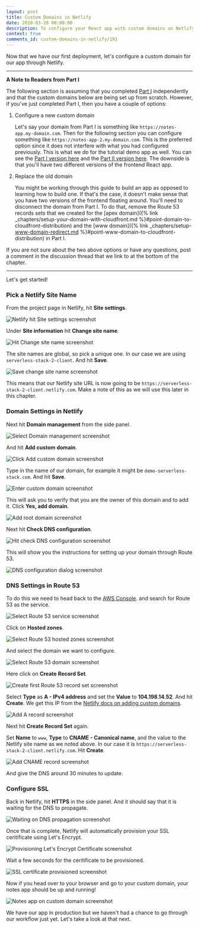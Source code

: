```yaml
---
layout: post
title: Custom Domains in Netlify
date: 2018-03-28 00:00:00
description: To configure your React app with custom domains on Netlify and AWS, you need to point the Route 53 DNS to Netlify. Create a new Record set, add an A Record, and a CNAME for your new Netlify project.
context: true
comments_id: custom-domains-in-netlify/191
---
```


Now that we have our first deployment, let's configure a custom domain for our app through Netlify.

---

**A Note to Readers from Part I**

The following section is assuming that you completed [Part I](/#part-1) independently and that the custom domains below are being set up from scratch. However, if you've just completed Part I, then you have a couple of options:

1. Configure a new custom domain

   Let's say your domain from Part I is something like `https://notes-app.my-domain.com`. Then for the following section you can configure something like `https://notes-app-2.my-domain.com`. This is the preferred option since it does not interfere with what you had configured previously. This is what we do for the tutorial demo app as well. You can see the [Part I version here](https://demo.serverless-stack.com) and the [Part II version here](https://demo2.serverless-stack.com). The downside is that you'll have two different versions of the frontend React app.

2. Replace the old domain

   You might be working through this guide to build an app as opposed to learning how to build one. If that's the case, it doesn't make sense that you have two versions of the frontend floating around. You'll need to disconnect the domain from Part I. To do that, remove the Route 53 records sets that we created for the [apex domain]({% link _chapters/setup-your-domain-with-cloudfront.md %}#point-domain-to-cloudfront-distribution) and the [www domain]({% link _chapters/setup-www-domain-redirect.md %}#point-www-domain-to-cloudfront-distribution) in Part I.

If you are not sure about the two above options or have any questions, post a comment in the discussion thread that we link to at the bottom of the chapter.

---

Let's get started!

### Pick a Netlify Site Name

From the project page in Netlify, hit **Site settings**.

![Netlify hit Site settings screenshot](/assets/part2/netlify-hit-site-settings.png)

Under **Site information** hit **Change site name**.

![Hit Change site name screenshot](/assets/part2/hit-change-site-name.png)

The site names are global, so pick a unique one. In our case we are using `serverless-stack-2-client`. And hit **Save**.

![Save change site name screenshot](/assets/part2/save-change-site-name.png)

This means that our Netlify site URL is now going to be `https://serverless-stack-2-client.netlify.com`. Make a note of this as we will use this later in this chapter.

### Domain Settings in Netlify

Next hit **Domain management** from the side panel.

![Select Domain management screenshot](/assets/part2/select-domain-management.png)

And hit **Add custom domain**.

![Click Add custom domain screenshot](/assets/part2/click-add-custom-domain.png)

Type in the name of our domain, for example it might be `demo-serverless-stack.com`. And hit **Save**.

![Enter custom domain screenshot](/assets/part2/enter-custom-domain.png)

This will ask you to verify that you are the owner of this domain and to add it. Click **Yes, add domain**.

![Add root domain screenshot](/assets/part2/add-root-domain.png)

Next hit **Check DNS configuration**.

![Hit check DNS configuration screenshot](/assets/part2/hit-check-dns-configuration.png)

This will show you the instructions for setting up your domain through Route 53. 

![DNS configuration dialog screenshot](/assets/part2/dns-configuration-dialog.png)

### DNS Settings in Route 53

To do this we need to head back to the [AWS Console](https://console.aws.amazon.com/). and search for Route 53 as the service.

![Select Route 53 service screenshot](/assets/part2/select-route-53-service.png)

Click on **Hosted zones**.

![Select Route 53 hosted zones screenshot](/assets/part2/select-route-53-hosted-zones.png)

And select the domain we want to configure.

![Select Route 53 domain screenshot](/assets/part2/select-route-53-domain.png)

Here click on **Create Record Set**.

![Create first Route 53 record set screenshot](/assets/part2/create-first-route-53-record-set.png)

Select **Type** as **A - IPv4 address** and set the **Value** to **104.198.14.52**. And hit **Create**. We get this IP from the [Netlify docs on adding custom domains](https://www.netlify.com/docs/custom-domains/).

![Add A record screenshot](/assets/part2/add-a-record.png)

Next hit **Create Record Set** again.

Set **Name** to `www`, **Type** to **CNAME - Canonical name**, and the value to the Netlify site name as we noted above. In our case it is `https://serverless-stack-2-client.netlify.com`. Hit **Create**.

![Add CNAME record screenshot](/assets/part2/add-cname-record.png)

And give the DNS around 30 minutes to update.

### Configure SSL

Back in Netlify, hit **HTTPS** in the side panel. And it should say that it is waiting for the DNS to propagate.

![Waiting on DNS propagation screenshot](/assets/part2/waiting-on-dns-propagation.png)

Once that is complete, Netlify will automatically provision your SSL ceritificate using Let's Encrypt.

![Provisioning Let's Encrypt Certificate screenshot](/assets/part2/provisioning-lets-encrypt-certificate.png)

Wait a few seconds for the ceritificate to be provisioned.

![SSL certificate provisioned screenshot](/assets/part2/ssl-certificate-provisioned.png)

Now if you head over to your browser and go to your custom domain, your notes app should be up and running!

![Notes app on custom domain screenshot](/assets/part2/notes-app-on-custom-domain.png)

We have our app in production but we haven't had a chance to go through our workflow just yet. Let's take a look at that next.
